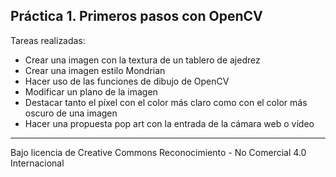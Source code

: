 ## Práctica 1. Primeros pasos con OpenCV

Tareas realizadas:

- Crear una imagen con la textura de un tablero de ajedrez
- Crear una imagen estilo Mondrian
- Hacer uso de las funciones de dibujo de OpenCV
- Modificar un plano de la imagen
- Destacar tanto el píxel con el color más claro como con el color más oscuro de una imagen
- Hacer una propuesta pop art con la entrada de la cámara web o vídeo

***
Bajo licencia de Creative Commons Reconocimiento - No Comercial 4.0 Internacional